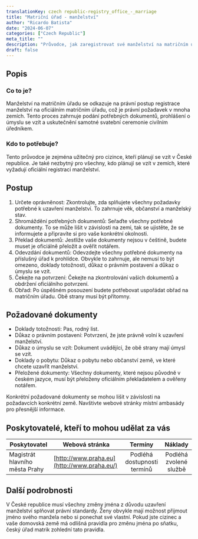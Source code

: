 ```yaml
---
translationKey: czech republic-registry_office_-_marriage
title: "Matriční úřad - manželství"
author: "Ricardo Batista"
date: "2024-06-07"
categories: ["Czech Republic"]
meta_title: ""
description: "Průvodce, jak zaregistrovat své manželství na matričním úřadě"
draft: false
---
```


## Popis
### Co to je?
Manželství na matričním úřadu se odkazuje na právní postup registrace manželství na oficiálním matričním úřadu, což je právní požadavek v mnoha zemích. Tento proces zahrnuje podání potřebných dokumentů, prohlášení o úmyslu se vzít a uskutečnění samotné svatební ceremonie civilním úředníkem.

### Kdo to potřebuje?
Tento průvodce je zejména užitečný pro cizince, kteří plánují se vzít v České republice. Je také nezbytný pro všechny, kdo plánují se vzít v zemích, které vyžadují oficiální registraci manželství.

## Postup
1. Určete oprávněnost: Zkontrolujte, zda splňujete všechny požadavky potřebné k uzavření manželství. To zahrnuje věk, občanství a manželský stav.
2. Shromáždění potřebných dokumentů: Seřaďte všechny potřebné dokumenty. To se může lišit v závislosti na zemi, tak se ujistěte, že se informujete a připravíte si pro vaše konkrétní okolnosti.
3. Překlad dokumentů: Jestliže vaše dokumenty nejsou v češtině, budete muset je oficiálně přeložit a ověřit notářem.
4. Odevzdání dokumentů: Odevzdejte všechny potřebné dokumenty na příslušný úřad k prohlídce. Obvykle to zahrnuje, ale nemusí to být omezeno, doklady totožnosti, důkaz o právním postavení a důkaz o úmyslu se vzít.
5. Čekejte na potvrzení: Čekejte na zkontrolování vašich dokumentů a obdržení oficiálního potvrzení.
6. Obřad: Po úspěšném posouzení budete potřebovat uspořádat obřad na matričním úřadu. Obě strany musí být přítomny.

## Požadované dokumenty
- Doklady totožnosti: Pas, rodný list.
- Důkaz o právním postavení: Potvrzení, že jste právně volní k uzavření manželství.
- Důkaz o úmyslu se vzít: Dokument uvádějící, že obě strany mají úmysl se vzít.
- Doklady o pobytu: Důkaz o pobytu nebo občanství země, ve které chcete uzavřít manželství.
- Přeložené dokumenty: Všechny dokumenty, které nejsou původně v českém jazyce, musí být přeloženy oficiálním překladatelem a ověřeny notářem.

Konkrétní požadované dokumenty se mohou lišit v závislosti na požadavcích konkrétní země. Navštivte webové stránky místní ambasády pro přesnější informace.

## Poskytovatelé, kteří to mohou udělat za vás

| Poskytovatel       |     Webová stránka     |     Termíny    |       Náklady      |
| --------------- | --------------- |  :-------------: | :-------------: |
| Magistrát hlavního města Prahy  |  [http://www.praha.eu](http://www.praha.eu/)       |      Podléhá dostupnosti termínů   |       Podléhá zvolené službě|

## Další podrobnosti
V České republice musí všechny změny jména z důvodu uzavření manželství splňovat právní standardy. Ženy obvykle mají možnost přijmout jméno svého manžela nebo si ponechat své vlastní. Pokud jste cizinec a vaše domovská země má odlišná pravidla pro změnu jména po sňatku, český úřad matrik zohlední tato pravidla.